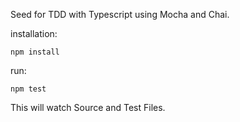 Seed for TDD with Typescript using Mocha and Chai.

installation:
```
npm install
```

run:
```
npm test
```

This will watch Source and Test Files.
